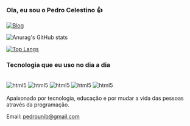 ### Ola, eu sou o Pedro Celestino 👍
[![Blog](https://img.shields.io/badge/LinkedIn-0077B5?style=for-the-badge&logo=linkedin&logoColor=white)](https://www.linkedin.com/in/pedrocelestinomoreira/)

![Anurag's GitHub stats](https://github-readme-stats.vercel.app/api?username=PedroCMF&show_icons=true&theme=radical)


[![Top Langs](https://github-readme-stats.vercel.app/api/top-langs/?username=PedroCMF&layout=compact)](https://github.com/PedroCMF/github-readme-stats)

### Tecnologia que eu uso no dia a dia
<div style="display: inline_block"><br/>
<img align="center" alt="html5" src="https://img.shields.io/badge/C%23-239120?style=for-the-badge&logo=c-sharp&logoColor=white"/>
<img align="center" alt="html5" src="https://img.shields.io/badge/.NET-5C2D91?style=for-the-badge&logo=.net&logoColor=white"/>
<img align="center" alt="html5" src="https://img.shields.io/badge/HTML-239120?style=for-the-badge&logo=html5&logoColor=white"/>
<img align="center" alt="html5" src="https://img.shields.io/badge/JavaScript-323330?style=for-the-badge&logo=javascript&logoColor=F7DF1E"/>
<img align="center" alt="html5" src="https://img.shields.io/badge/CSS-239120?&style=for-the-badge&logo=css3&logoColor=white"/>
</div> <br/>
Apaixonado por tecnologia, educação e por mudar a vida das pessoas através da programação.

Email:
pedrounib@gmail.com



